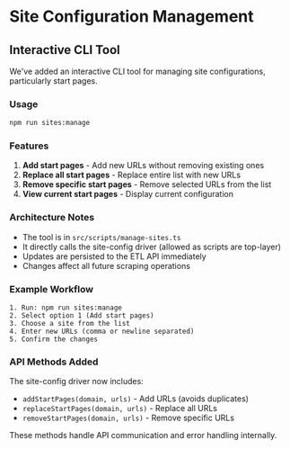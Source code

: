 # Site Configuration Management

## Interactive CLI Tool

We've added an interactive CLI tool for managing site configurations, particularly start pages.

### Usage

```bash
npm run sites:manage
```

### Features

1. **Add start pages** - Add new URLs without removing existing ones
2. **Replace all start pages** - Replace entire list with new URLs
3. **Remove specific start pages** - Remove selected URLs from the list
4. **View current start pages** - Display current configuration

### Architecture Notes

- The tool is in `src/scripts/manage-sites.ts`
- It directly calls the site-config driver (allowed as scripts are top-layer)
- Updates are persisted to the ETL API immediately
- Changes affect all future scraping operations

### Example Workflow

```
1. Run: npm run sites:manage
2. Select option 1 (Add start pages)
3. Choose a site from the list
4. Enter new URLs (comma or newline separated)
5. Confirm the changes
```

### API Methods Added

The site-config driver now includes:
- `addStartPages(domain, urls)` - Add URLs (avoids duplicates)
- `replaceStartPages(domain, urls)` - Replace all URLs
- `removeStartPages(domain, urls)` - Remove specific URLs

These methods handle API communication and error handling internally.